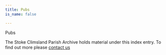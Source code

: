 ```yaml
---
title: Pubs
is_name: false

---
```


Pubs


The Stoke Climsland Parish Archive holds material under this index entry. To find out more please [contact us](/contact/)
